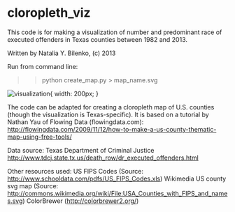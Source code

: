 cloropleth_viz
==============

This code is for making a visualization of number and predominant race of executed offenders in Texas counties between 1982 and 2013. 

Written by Natalia Y. Bilenko, (c) 2013

Run from command line:

>> python create_map.py > map_name.svg

![visualization](https://raw.github.com/nbilenko/cloropleth_viz/master/executed_prisoners_TX.png){ width: 200px; }

The code can be adapted for creating a cloropleth map of U.S. counties (though the visualization is Texas-specific).
It is based on a tutorial by Nathan Yau of Flowing Data (flowingdata.com):
http://flowingdata.com/2009/11/12/how-to-make-a-us-county-thematic-map-using-free-tools/

Data source:
Texas Department of Criminal Justice
http://www.tdcj.state.tx.us/death_row/dr_executed_offenders.html

Other resources used:
US FIPS Codes (Source: http://www.schooldata.com/pdfs/US_FIPS_Codes.xls)
Wikimedia US county svg map (Source: http://commons.wikimedia.org/wiki/File:USA_Counties_with_FIPS_and_names.svg)
ColorBrewer (http://colorbrewer2.org/)